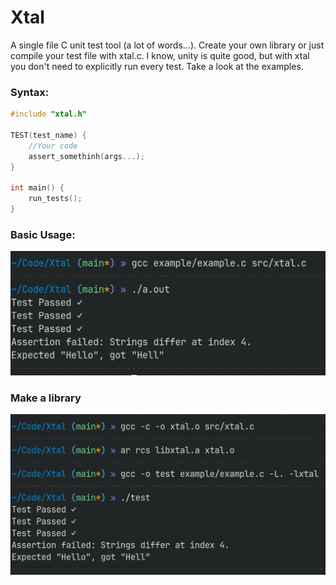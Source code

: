 # Xtal

A single file C unit test tool (a lot of words...).
Create your own library or just compile your test file with xtal.c.
I know, unity is quite good, but with xtal you don't need to explicitly run every test.
Take a look at the examples.

### Syntax:
```c
#include "xtal.h"

TEST(test_name) {
    //Your code
    assert_somethinh(args...);
}

int main() {
    run_tests();
}
```

### Basic Usage:
![Alt text](resources/result.png)

### Make a library
![Alt text](resources/lib.png)
